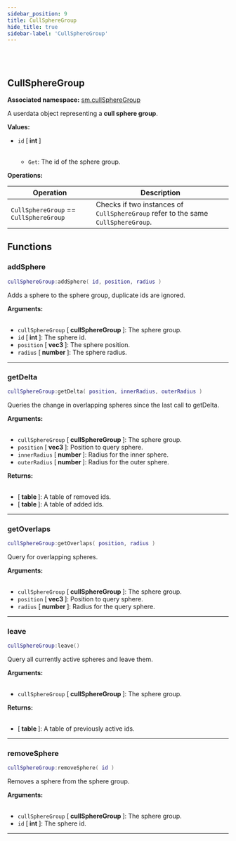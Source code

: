 ```yaml
---
sidebar_position: 9
title: CullSphereGroup
hide_title: true
sidebar-label: 'CullSphereGroup'
---
```


<br></br>

## CullSphereGroup

**Associated namespace:** [sm.cullSphereGroup](/lua/Game-Script-Environment/Static-Functions/sm.cullSphereGroup)

A userdata object representing a <strong>cull sphere group</strong>.

<strong>Values:</strong>

- <code>id</code> [<strong> int </strong>] <br></br>

	- <code>Get</code>: The id of the sphere group.


<strong>Operations:</strong>

| Operation   | Description |
| ----------- | ----------- |
| <code>CullSphereGroup</code> == <code>CullSphereGroup</code> | Checks if two instances of <code>CullSphereGroup</code> refer to the same <code>CullSphereGroup</code>. |

## Functions

### addSphere

```lua
cullSphereGroup:addSphere( id, position, radius )
```

Adds a sphere to the sphere group, duplicate ids are ignored.

<strong>Arguments:</strong> <br></br>

- <code>cullSphereGroup</code> [<strong> cullSphereGroup </strong>]: The sphere group.
- <code>id</code> [<strong> int </strong>]: The sphere id.
- <code>position</code> [<strong> vec3 </strong>]: The sphere position.
- <code>radius</code> [<strong> number </strong>]: The sphere radius.

---

### getDelta

```lua
cullSphereGroup:getDelta( position, innerRadius, outerRadius )
```

Queries the change in overlapping spheres since the last call to getDelta.

<strong>Arguments:</strong> <br></br>

- <code>cullSphereGroup</code> [<strong> cullSphereGroup </strong>]: The sphere group.
- <code>position</code> [<strong> vec3 </strong>]: Position to query sphere.
- <code>innerRadius</code> [<strong> number </strong>]: Radius for the inner sphere.
- <code>outerRadius</code> [<strong> number </strong>]: Radius for the outer sphere.

<strong>Returns:</strong> <br></br>

- [<strong> table </strong>]: A table of removed ids.
- [<strong> table </strong>]: A table of added ids.

---

### getOverlaps

```lua
cullSphereGroup:getOverlaps( position, radius )
```

Query for overlapping spheres.

<strong>Arguments:</strong> <br></br>

- <code>cullSphereGroup</code> [<strong> cullSphereGroup </strong>]: The sphere group.
- <code>position</code> [<strong> vec3 </strong>]: Position to query sphere.
- <code>radius</code> [<strong> number </strong>]: Radius for the query sphere.

---

### leave

```lua
cullSphereGroup:leave()
```

Query all currently active spheres and leave them.

<strong>Arguments:</strong> <br></br>

- <code>cullSphereGroup</code> [<strong> cullSphereGroup </strong>]: The sphere group.

<strong>Returns:</strong> <br></br>

- [<strong> table </strong>]: A table of previously active ids.

---

### removeSphere

```lua
cullSphereGroup:removeSphere( id )
```

Removes a sphere from the sphere group.

<strong>Arguments:</strong> <br></br>

- <code>cullSphereGroup</code> [<strong> cullSphereGroup </strong>]: The sphere group.
- <code>id</code> [<strong> int </strong>]: The sphere id.

---


